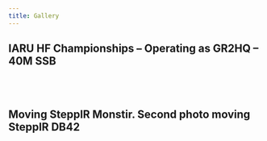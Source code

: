 ```yaml
---
title: Gallery
---
```


## IARU HF Championships – Operating as GR2HQ – 40M SSB

<script src="https://www.publicalbum.org/js/pa-embed-player.min.js" async></script>
<div class="pa-embed-player" style="width:100%; height:480px; display:none;"
  data-link="https://photos.app.goo.gl/7K6XUDLwMvkNzkiJ8"
  data-title="IARU HF Championships - GR2HQ 40M SSB"
  data-descrition="10 new photos added to shared album">
  <img data-src="https://lh3.googleusercontent.com/vNKxzmGnDN834Jqa5hk3S5Zw3Ct3GNxnsPPlCSs7YCxM1QO2QTIdEGv49pqus4QUGSopccwLv39DbKaFYMRVIN3BwNuV6IZmKgtDZuY6mkyR8WwPEkSdVkgrpB_VBZNzwVRjYkOghB0=w5344-h3006" src="" alt="" />
  <img data-src="https://lh3.googleusercontent.com/zbsspoN7lohWtOw-HNsjUEpxijL8OPvOMdS4z-jXRAWObzftYDxqBZ3hWJqqToOE6tTTODr8SyT-7GI5wMHEZW_-3OnRP13qPZ8rwjFfzGp8S7GCuBtnee0uWzkaty4qvZN7O34MRck=w5344-h3006" src="" alt="" />
  <img data-src="https://lh3.googleusercontent.com/SHQIuI8_Xl79UXK5uYkjK5SxNu6CJoggATKdoNTEvUYkynZCkN5mBgVaie0f41txnzROAGXoqcrD4jSWmXV4ePVOP4HpivSvutgIF9TrxHqFZJfKxvHLtxU1N1HzXLszSdpbMYVFwao=w5344-h3006" src="" alt="" />
  <img data-src="https://lh3.googleusercontent.com/zbFtwDukxn8Fnn4Cp--rB_XIFqgrAjTkKJ54u0GO8W96p4evKaelPw_kTRHGpkfbl8IGo--Bt8oXnZwg4l1832Rlhc2VOtPUlWsMkcP50iZZxyBcfkHOz_HqWrDgeWjGFPTXqOGd5Ow=w5344-h3006" src="" alt="" />
  <img data-src="https://lh3.googleusercontent.com/ihCEpT4Oy2ir0raqh-p5T02xN9ZanJqMy7U1xbGWdEJS4-1sI1MPXHm8M5GG50cA3lWuIM9Go4ATHjBcV2aQRvAu27f-L8Lu1rGw8rPbwc89lyhOWPM6iD1yylGVxij55kdJsQgBne0=w5344-h3006" src="" alt="" />
  <img data-src="https://lh3.googleusercontent.com/I_1vfJBHX2XO4sW0QHzcEgCV7Sp6A7pxfIvYEvlqJz_AWArxtFIWo3lnxb5wNzyE06bJL1RiJWykReuH4NKiFH8wuWIhG9m-T4dlK2l9VcZmaTPF50cDSW31TyOfTMpqTlv8Y1ZjNTg=w5344-h3006" src="" alt="" />
  <img data-src="https://lh3.googleusercontent.com/J3hMeM--py8_LCxciCsPFWncYFrestscOvEhMRoUZATPuTzkr_tyv9Xi1P4UHmbSLxx0LX-l3A8D_l-7MNpJIpXTF9qyN3mFTDcvv8OZtYclTZU5PZuSvEYRldLBo5CyKFQ9-ESYjpE=w5344-h3006" src="" alt="" />
  <img data-src="https://lh3.googleusercontent.com/57CuHHT1RpBfmmjR3rjzAYV0nwxyJ0zOjIdprUGD18BxSix26DXucel01Fr792-HHLeATuoJtqKHbuFygQTacrHIWF72QMpTSvlw5t64y1Qr73hYbuOXwq4aCmPHuYWeTzrsx6Hd9_0=w1920-h1080" src="" alt="" />
  <img data-src="https://lh3.googleusercontent.com/pzSTwYRS2jKKj9J_W91S5dhFlTePhbUw9qcImNU51VQeGMG2jy2r8Gb0UPcgnpgKu3QcdTUDUXZyFn3LU6dzsOk6JbHb-YpOAruz5BSX_ZNdXONVcznH4zrffj1JqVeDHl3HGmyHOJI=w5344-h3006" src="" alt="" />
  <img data-src="https://lh3.googleusercontent.com/uHlEhdxKQKT4XxSLz5axJKJh991Z3PjfAWhsM1uKmKBFSyOeABeg4CtJfcULJ6TDnssAL4_iV0HMkFLSkp_9U_e3dKrXxtpVmbPKWFw8LraokXm0duEKCAmFaYv0KZrr-Rla-ufTVEA=w5344-h3006" src="" alt="" />
</div>
<br><br>
<h2>Moving SteppIR Monstir. Second photo moving SteppIR DB42</h2>
<script src="https://www.publicalbum.org/js/pa-embed-player.min.js" async></script>
<div class="pa-embed-player" style="width:100%; height:480px; display:none;"
  data-link="https://photos.app.goo.gl/MuEKfpcoRrB2A6Ms8"
  data-title="Moving Antennas"
  data-descrition="4 new photos · Album by Peter Barnes">
  <img data-src="https://lh3.googleusercontent.com/nP3KtPEbXtHUnbUGEErDbniB_HLodSzWs_mEq3q6oFuK-QkriURVk86FtWljGfoI6afRil41p8Y5zUq0eTeM-L1ACzTkfYynQ9wLhgEI6f0hH1LZBsg3OWLG32gDxMBJnKbYwInzw-Q=w5344-h3006" src="" alt="" />
  <img data-src="https://lh3.googleusercontent.com/FkhEbR4E8nVsQfzyIFJN_sun2zn2-eWcN4JrwpBVjOlOV1XrEoZ1Dbb0zjRjdeUfjvHW7lmJPICuwv8sJaOEkVmxgamCxz7w7Fcgw1L9feTZeaktH9KcuxlnD03av7bzm4LM6caVGRM=w5344-h3006" src="" alt="" />
  <img data-src="https://lh3.googleusercontent.com/51Zis6qnwU_h_b4h2MUXbzBcORcBkoSqR-xMp9EYCmSUbC4bzMZgiOzWHh2ScgsAn25ewMjtBfaBjQ0SLtJHKY_3OkB2lwCLEmK-Xh9YSAPLflknzkQVvyVYp1_U_yiFqjn66lctHeM=w5344-h3006" src="" alt="" />
  <img data-src="https://lh3.googleusercontent.com/4am0l_cYjixHH-KgEuAGcOm9kTkEK8K0fqjezWZDi9rCmD994HXgtmjFqMt4bOjTCwc0GeJ6oyy8GmCx9j_lFhB3fsWCT0TztCmYBZApO3kMFcRa9ppSpUmnr0zalSBTiSxpPffFlwc=w5344-h3006" src="" alt="" />
</div>
